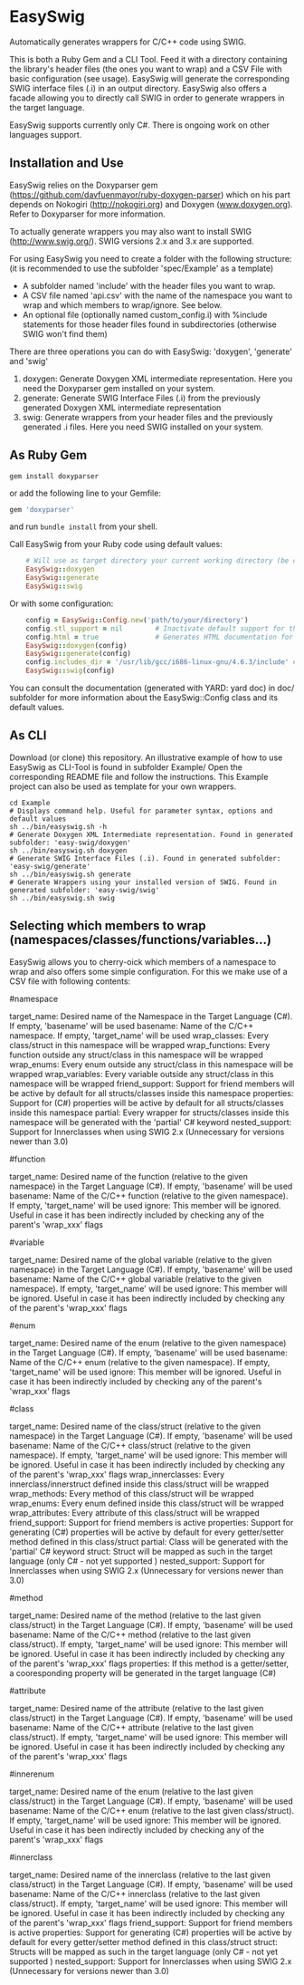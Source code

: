 EasySwig
=========

Automatically generates wrappers for C/C++ code using SWIG.

This is both a Ruby Gem and a CLI Tool. Feed it with a directory containing the library's header files (the ones you want to wrap) and a CSV File with basic configuration (see usage). EasySwig will generate the corresponding SWIG interface files (.i) in an output directory. EasySwig also offers a facade allowing you to directly call SWIG in order to generate wrappers in the target language.

EasySwig supports currently only C#. There is  ongoing work on other languages support.


Installation and Use
------------

EasySwig relies on the Doxyparser gem (https://github.com/davfuenmayor/ruby-doxygen-parser) which on his part depends on Nokogiri (http://nokogiri.org) and Doxygen (www.doxygen.org). Refer to Doxyparser for more information.

To actually generate wrappers you may also want to install SWIG (http://www.swig.org/). SWIG versions 2.x and 3.x are supported.


For using EasySwig you need to create a folder with the following structure:
(it is recommended to use the subfolder 'spec/Example' as a template)

- A subfolder named 'include' with the header files you want to wrap.
- A CSV file named 'api.csv' with the name of the namespace you want to wrap and which members to wrap/ignore. See below.
- An optional file (optionally named custom_config.i) with %include statements for those header files found in subdirectories (otherwise SWIG won't find them)

There are three operations you can do with EasySwig: 'doxygen', 'generate' and 'swig'
1. doxygen: Generate Doxygen XML intermediate representation. Here you need the Doxyparser gem installed on your system.
2. generate: Generate SWIG Interface Files (.i) from the previously generated Doxygen XML intermediate representation
3. swig: Generate wrappers from your header files and the previously generated .i files. Here you need SWIG installed on your system.


As Ruby Gem
-----------

```shell
gem install doxyparser
```
or add the following line to your Gemfile:

```ruby
gem 'doxyparser'
```
and run `bundle install` from your shell.

Call EasySwig from your Ruby code using default values:

```ruby
	# Will use as target directory your current working directory (be careful!)
	EasySwig::doxygen	
	EasySwig::generate
	EasySwig::swig
```
Or with some configuration:

```ruby
	config = EasySwig::Config.new('path/to/your/directory')
	config.stl_support = nil		# Inactivate default support for the STL Library
	config.html = true				# Generates HTML documentation for your header files
	EasySwig::doxygen(config)
	EasySwig::generate(config)
	config.includes_dir = '/usr/lib/gcc/i686-linux-gnu/4.6.3/include' # Add other system include files you want SWIG to import during wrapper generation
	EasySwig::swig(config)
```

You can consult the documentation (generated with YARD: yard doc) in doc/ subfolder for more information about the EasySwig::Config class and its default values.


As CLI
----------

Download (or clone) this repository. An illustrative example of how to use EasySwig as CLI-Tool is found in subfolder Example/
Open the corresponding README file and follow the instructions. This Example project can also be used as template for your own wrappers.

```shell
cd Example
# Displays command help. Useful for parameter syntax, options and default values
sh ../bin/easyswig.sh -h
# Generate Doxygen XML Intermediate representation. Found in generated subfolder: 'easy-swig/doxygen'
sh ../bin/easyswig.sh doxygen
# Generate SWIG Interface Files (.i). Found in generated subfolder: 'easy-swig/generate'
sh ../bin/easyswig.sh generate
# Generate Wrappers using your installed version of SWIG. Found in generated subfolder: 'easy-swig/swig'
sh ../bin/easyswig.sh swig
```

Selecting which members to wrap (namespaces/classes/functions/variables...)
----------------------

EasySwig allows you to cherry-oick which members of a namespace to wrap and also offers some simple configuration. For this we make use of a CSV file
with following contents:

#namespace

target_name: Desired name of the Namespace in the Target Language (C#). If empty, 'basename' will be used
basename: Name of the C/C++ namespace. If empty, 'target_name' will be used
wrap_classes: Every class/struct in this namespace will be wrapped
wrap_functions: Every function outside any struct/class in this namespace will be wrapped
wrap_enums: Every enum outside any struct/class in this namespace will be wrapped
wrap_variables: Every variable outside any struct/class in this namespace will be wrapped
friend_support: Support for friend members will be active by default for all structs/classes inside this namespace
properties: Support for (C#) properties will be active by default for all structs/classes inside this namespace
partial: Every wrapper for structs/classes inside this namespace will be generated with the 'partial' C# keyword
nested_support: Support for Innerclasses when using SWIG 2.x (Unnecessary for versions newer than 3.0)

#function

target_name: Desired name of the function (relative to the given namespace) in the Target Language (C#). If empty, 'basename' will be used
basename: Name of the C/C++ function (relative to the given namespace). If empty, 'target_name' will be used
ignore: This member will be ignored. Useful in case it has been indirectly included by checking any of the parent's 'wrap_xxx' flags

#variable

target_name: Desired name of the global variable (relative to the given namespace) in the Target Language (C#). If empty, 'basename' will be used
basename: Name of the C/C++ global variable (relative to the given namespace). If empty, 'target_name' will be used
ignore: This member will be ignored. Useful in case it has been indirectly included by checking any of the parent's 'wrap_xxx' flags

#enum

target_name: Desired name of the enum (relative to the given namespace) in the Target Language (C#). If empty, 'basename' will be used
basename: Name of the C/C++ enum (relative to the given namespace). If empty, 'target_name' will be used
ignore: This member will be ignored. Useful in case it has been indirectly included by checking any of the parent's 'wrap_xxx' flags

#class

target_name: Desired name of the class/struct (relative to the given namespace) in the Target Language (C#). If empty, 'basename' will be used
basename: Name of the C/C++ class/struct (relative to the given namespace). If empty, 'target_name' will be used
ignore: This member will be ignored. Useful in case it has been indirectly included by checking any of the parent's 'wrap_xxx' flags
wrap_innerclasses: Every innerclass/innerstruct defined inside this class/struct will be wrapped
wrap_methods: Every method of this class/struct will be wrapped
wrap_enums: Every enum defined inside this class/struct will be wrapped
wrap_attributes: Every attribute of this class/struct will be wrapped
friend_support: Support for friend members is active
properties: Support for generating (C#) properties will be active by default for every getter/setter method defined in this class/struct
partial: Class will be generated with the 'partial' C# keyword
struct: Struct will be mapped as such in the target language (only C# - not yet supported )
nested_support: Support for Innerclasses when using SWIG 2.x (Unnecessary for versions newer than 3.0)

#method

target_name: Desired name of the method (relative to the last given class/struct) in the Target Language (C#). If empty, 'basename' will be used
basename: Name of the C/C++ method (relative to the last given class/struct). If empty, 'target_name' will be used
ignore: This member will be ignored. Useful in case it has been indirectly included by checking any of the parent's 'wrap_xxx' flags
properties: If this method is a getter/setter, a cooresponding property will be generated in the target language (C#)

#attribute

target_name: Desired name of the attribute (relative to the last given class/struct) in the Target Language (C#). If empty, 'basename' will be used
basename: Name of the C/C++ attribute (relative to the last given class/struct). If empty, 'target_name' will be used
ignore: This member will be ignored. Useful in case it has been indirectly included by checking any of the parent's 'wrap_xxx' flags

#innerenum

target_name: Desired name of the enum (relative to the last given class/struct) in the Target Language (C#). If empty, 'basename' will be used
basename: Name of the C/C++ enum (relative to the last given class/struct). If empty, 'target_name' will be used
ignore: This member will be ignored. Useful in case it has been indirectly included by checking any of the parent's 'wrap_xxx' flags

#innerclass

target_name: Desired name of the innerclass (relative to the last given class/struct) in the Target Language (C#). If empty, 'basename' will be used
basename: Name of the C/C++ innerclass (relative to the last given class/struct). If empty, 'target_name' will be used
ignore: This member will be ignored. Useful in case it has been indirectly included by checking any of the parent's 'wrap_xxx' flags
friend_support: Support for friend members is active
properties: Support for generating (C#) properties will be active by default for every getter/setter method defined in this class/struct
struct: Structs will be mapped as such in the target language (only C# - not yet supported )
nested_support: Support for Innerclasses when using SWIG 2.x (Unnecessary for versions newer than 3.0)


